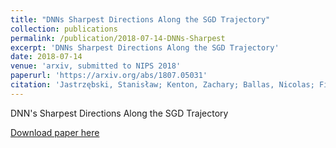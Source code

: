 ```yaml
---
title: "DNNs Sharpest Directions Along the SGD Trajectory"
collection: publications
permalink: /publication/2018-07-14-DNNs-Sharpest
excerpt: 'DNNs Sharpest Directions Along the SGD Trajectory'
date: 2018-07-14
venue: 'arxiv, submitted to NIPS 2018'
paperurl: 'https://arxiv.org/abs/1807.05031'
citation: 'Jastrzębski, Stanisław; Kenton, Zachary; Ballas, Nicolas; Fischer, Asja; Bengio, Yoshua; Storkey, Amos (2018). "DNNs Sharpest Directions Along the SGD Trajectory"'
---
```

DNN's Sharpest Directions Along the SGD Trajectory

[Download paper here](https://arxiv.org/abs/1807.05031)
